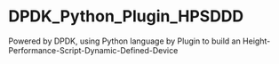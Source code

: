 # DPDK_Python_Plugin_HPSDDD
Powered by DPDK, using Python language by Plugin to build an Height-Performance-Script-Dynamic-Defined-Device
